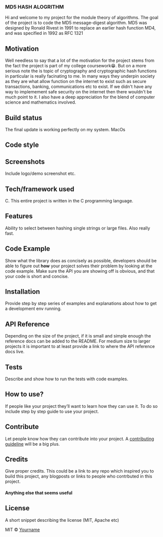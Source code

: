 ### MD5 HASH ALOGRITHM
Hi and welcome to my project for the module theory of algorithms. The goal of the project is to code the MD5 message-digest algorithm. MD5 was designed by Ronald Rivest in 1991 to replace an earlier hash function MD4, and was specified in 1992 as RFC 1321

## Motivation
Well needless to say that a lot of the motivation for the project stems from the fact the project is part of my college coursework:grin:. But on a more serious note the is topic of cryptography and cryptographic hash functions in particular is really facinating to me. In many ways they underpin society as they are what allow function on the internet to exist such as secure transactions, banking, communications etc to exist. If we didn't have any way to implemement safe security on the internet then there wouldn't be much point to it. I also have a deep appreciation for the blend of computer science and mathematics involved.

## Build status
The final update is working perfectly on my system. MacOs



## Code style

 
## Screenshots
Include logo/demo screenshot etc.

## Tech/framework used
C. This entire project is written in the C programming language.
## Features
Ability to select between hashing single strings or large files. Also really fast. 

## Code Example
Show what the library does as concisely as possible, developers should be able to figure out **how** your project solves their problem by looking at the code example. Make sure the API you are showing off is obvious, and that your code is short and concise.

## Installation
Provide step by step series of examples and explanations about how to get a development env running.

## API Reference

Depending on the size of the project, if it is small and simple enough the reference docs can be added to the README. For medium size to larger projects it is important to at least provide a link to where the API reference docs live.

## Tests
Describe and show how to run the tests with code examples.

## How to use?
If people like your project they’ll want to learn how they can use it. To do so include step by step guide to use your project.

## Contribute

Let people know how they can contribute into your project. A [contributing guideline](https://github.com/zulip/zulip-electron/blob/master/CONTRIBUTING.md) will be a big plus.

## Credits
Give proper credits. This could be a link to any repo which inspired you to build this project, any blogposts or links to people who contrbuted in this project. 

#### Anything else that seems useful

## License
A short snippet describing the license (MIT, Apache etc)

MIT © [Yourname]()
